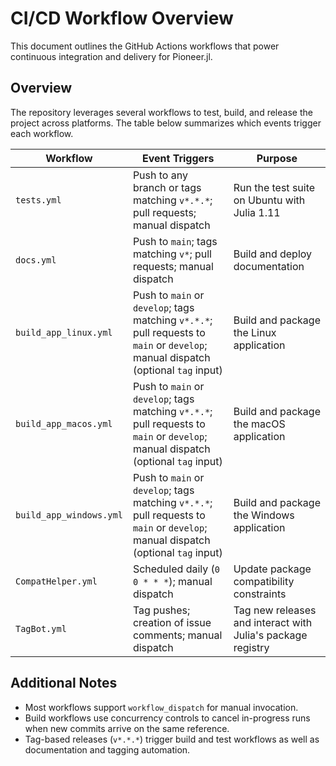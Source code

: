 # CI/CD Workflow Overview

This document outlines the GitHub Actions workflows that power continuous integration and delivery for Pioneer.jl.

## Overview

The repository leverages several workflows to test, build, and release the project across platforms. The table below summarizes which events trigger each workflow.

| Workflow | Event Triggers | Purpose |
| --- | --- | --- |
| `tests.yml` | Push to any branch or tags matching `v*.*.*`; pull requests; manual dispatch | Run the test suite on Ubuntu with Julia 1.11 |
| `docs.yml` | Push to `main`; tags matching `v*`; pull requests; manual dispatch | Build and deploy documentation |
| `build_app_linux.yml` | Push to `main` or `develop`; tags matching `v*.*.*`; pull requests to `main` or `develop`; manual dispatch (optional `tag` input) | Build and package the Linux application |
| `build_app_macos.yml` | Push to `main` or `develop`; tags matching `v*.*.*`; pull requests to `main` or `develop`; manual dispatch (optional `tag` input) | Build and package the macOS application |
| `build_app_windows.yml` | Push to `main` or `develop`; tags matching `v*.*.*`; pull requests to `main` or `develop`; manual dispatch (optional `tag` input) | Build and package the Windows application |
| `CompatHelper.yml` | Scheduled daily (`0 0 * * *`); manual dispatch | Update package compatibility constraints |
| `TagBot.yml` | Tag pushes; creation of issue comments; manual dispatch | Tag new releases and interact with Julia's package registry |

## Additional Notes

- Most workflows support `workflow_dispatch` for manual invocation.
- Build workflows use concurrency controls to cancel in-progress runs when new commits arrive on the same reference.
- Tag-based releases (`v*.*.*`) trigger build and test workflows as well as documentation and tagging automation.

